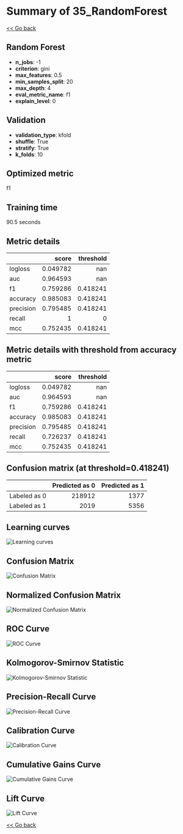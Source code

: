 # Summary of 35_RandomForest

[<< Go back](../README.md)


## Random Forest
- **n_jobs**: -1
- **criterion**: gini
- **max_features**: 0.5
- **min_samples_split**: 20
- **max_depth**: 4
- **eval_metric_name**: f1
- **explain_level**: 0

## Validation
 - **validation_type**: kfold
 - **shuffle**: True
 - **stratify**: True
 - **k_folds**: 10

## Optimized metric
f1

## Training time

90.5 seconds

## Metric details
|           |    score |   threshold |
|:----------|---------:|------------:|
| logloss   | 0.049782 |  nan        |
| auc       | 0.964593 |  nan        |
| f1        | 0.759286 |    0.418241 |
| accuracy  | 0.985083 |    0.418241 |
| precision | 0.795485 |    0.418241 |
| recall    | 1        |    0        |
| mcc       | 0.752435 |    0.418241 |


## Metric details with threshold from accuracy metric
|           |    score |   threshold |
|:----------|---------:|------------:|
| logloss   | 0.049782 |  nan        |
| auc       | 0.964593 |  nan        |
| f1        | 0.759286 |    0.418241 |
| accuracy  | 0.985083 |    0.418241 |
| precision | 0.795485 |    0.418241 |
| recall    | 0.726237 |    0.418241 |
| mcc       | 0.752435 |    0.418241 |


## Confusion matrix (at threshold=0.418241)
|              |   Predicted as 0 |   Predicted as 1 |
|:-------------|-----------------:|-----------------:|
| Labeled as 0 |           218912 |             1377 |
| Labeled as 1 |             2019 |             5356 |

## Learning curves
![Learning curves](learning_curves.png)
## Confusion Matrix

![Confusion Matrix](confusion_matrix.png)


## Normalized Confusion Matrix

![Normalized Confusion Matrix](confusion_matrix_normalized.png)


## ROC Curve

![ROC Curve](roc_curve.png)


## Kolmogorov-Smirnov Statistic

![Kolmogorov-Smirnov Statistic](ks_statistic.png)


## Precision-Recall Curve

![Precision-Recall Curve](precision_recall_curve.png)


## Calibration Curve

![Calibration Curve](calibration_curve_curve.png)


## Cumulative Gains Curve

![Cumulative Gains Curve](cumulative_gains_curve.png)


## Lift Curve

![Lift Curve](lift_curve.png)



[<< Go back](../README.md)
